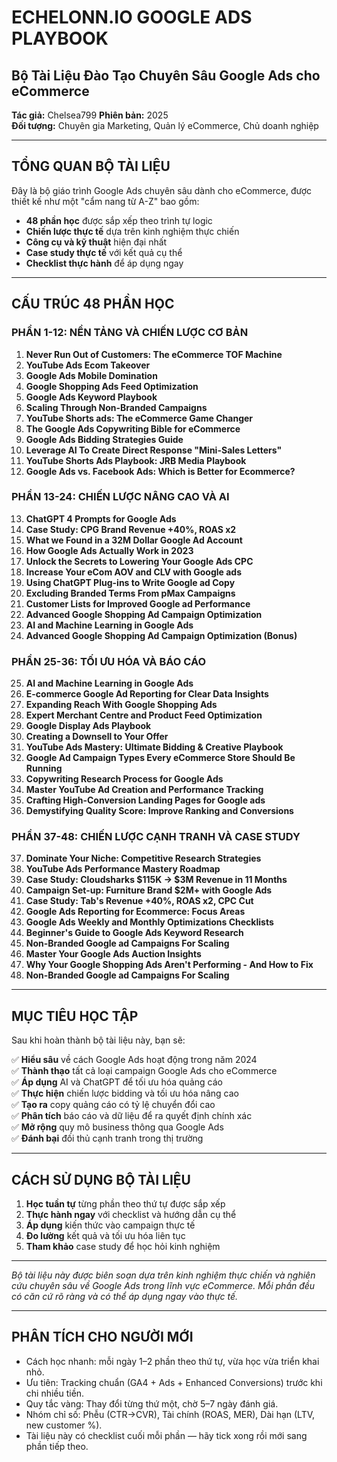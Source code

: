 # ECHELONN.IO GOOGLE ADS PLAYBOOK
## Bộ Tài Liệu Đào Tạo Chuyên Sâu Google Ads cho eCommerce

**Tác giả:** Chelsea799
**Phiên bản:** 2025  
**Đối tượng:** Chuyên gia Marketing, Quản lý eCommerce, Chủ doanh nghiệp

---

## TỔNG QUAN BỘ TÀI LIỆU

Đây là bộ giáo trình Google Ads chuyên sâu dành cho eCommerce, được thiết kế như một "cẩm nang từ A-Z" bao gồm:

- **48 phần học** được sắp xếp theo trình tự logic
- **Chiến lược thực tế** dựa trên kinh nghiệm thực chiến
- **Công cụ và kỹ thuật** hiện đại nhất
- **Case study thực tế** với kết quả cụ thể
- **Checklist thực hành** để áp dụng ngay

---

## CẤU TRÚC 48 PHẦN HỌC

### PHẦN 1-12: NỀN TẢNG VÀ CHIẾN LƯỢC CƠ BẢN
1. **Never Run Out of Customers: The eCommerce TOF Machine**
2. **YouTube Ads Ecom Takeover**
3. **Google Ads Mobile Domination**
4. **Google Shopping Ads Feed Optimization**
5. **Google Ads Keyword Playbook**
6. **Scaling Through Non-Branded Campaigns**
7. **YouTube Shorts ads: The eCommerce Game Changer**
8. **The Google Ads Copywriting Bible for eCommerce**
9. **Google Ads Bidding Strategies Guide**
10. **Leverage AI To Create Direct Response "Mini-Sales Letters"**
11. **YouTube Shorts Ads Playbook: JRB Media Playbook**
12. **Google Ads vs. Facebook Ads: Which is Better for Ecommerce?**

### PHẦN 13-24: CHIẾN LƯỢC NÂNG CAO VÀ AI
13. **ChatGPT 4 Prompts for Google Ads**
14. **Case Study: CPG Brand Revenue +40%, ROAS x2**
15. **What we Found in a 32M Dollar Google Ad Account**
16. **How Google Ads Actually Work in 2023**
17. **Unlock the Secrets to Lowering Your Google Ads CPC**
18. **Increase Your eCom AOV and CLV with Google ads**
19. **Using ChatGPT Plug-ins to Write Google ad Copy**
20. **Excluding Branded Terms From pMax Campaigns**
21. **Customer Lists for Improved Google ad Performance**
22. **Advanced Google Shopping Ad Campaign Optimization**
23. **AI and Machine Learning in Google Ads**
24. **Advanced Google Shopping Ad Campaign Optimization (Bonus)**

### PHẦN 25-36: TỐI ƯU HÓA VÀ BÁO CÁO
25. **AI and Machine Learning in Google Ads**
26. **E-commerce Google Ad Reporting for Clear Data Insights**
27. **Expanding Reach With Google Shopping Ads**
28. **Expert Merchant Centre and Product Feed Optimization**
29. **Google Display Ads Playbook**
30. **Creating a Downsell to Your Offer**
31. **YouTube Ads Mastery: Ultimate Bidding & Creative Playbook**
32. **Google Ad Campaign Types Every eCommerce Store Should Be Running**
33. **Copywriting Research Process for Google Ads**
34. **Master YouTube Ad Creation and Performance Tracking**
35. **Crafting High-Conversion Landing Pages for Google ads**
36. **Demystifying Quality Score: Improve Ranking and Conversions**

### PHẦN 37-48: CHIẾN LƯỢC CẠNH TRANH VÀ CASE STUDY
37. **Dominate Your Niche: Competitive Research Strategies**
38. **YouTube Ads Performance Mastery Roadmap**
39. **Case Study: Cloudsharks $115K → $3M Revenue in 11 Months**
40. **Campaign Set-up: Furniture Brand $2M+ with Google Ads**
41. **Case Study: Tab's Revenue +40%, ROAS x2, CPC Cut**
42. **Google Ads Reporting for Ecommerce: Focus Areas**
43. **Google Ads Weekly and Monthly Optimizations Checklists**
44. **Beginner's Guide to Google Ads Keyword Research**
45. **Non-Branded Google ad Campaigns For Scaling**
46. **Master Your Google Ads Auction Insights**
47. **Why Your Google Shopping Ads Aren't Performing - And How to Fix**
48. **Non-Branded Google ad Campaigns For Scaling**

---

## MỤC TIÊU HỌC TẬP

Sau khi hoàn thành bộ tài liệu này, bạn sẽ:

✅ **Hiểu sâu** về cách Google Ads hoạt động trong năm 2024  
✅ **Thành thạo** tất cả loại campaign Google Ads cho eCommerce  
✅ **Áp dụng** AI và ChatGPT để tối ưu hóa quảng cáo  
✅ **Thực hiện** chiến lược bidding và tối ưu hóa nâng cao  
✅ **Tạo ra** copy quảng cáo có tỷ lệ chuyển đổi cao  
✅ **Phân tích** báo cáo và dữ liệu để ra quyết định chính xác  
✅ **Mở rộng** quy mô business thông qua Google Ads  
✅ **Đánh bại** đối thủ cạnh tranh trong thị trường  

---

## CÁCH SỬ DỤNG BỘ TÀI LIỆU

1. **Học tuần tự** từng phần theo thứ tự được sắp xếp
2. **Thực hành ngay** với checklist và hướng dẫn cụ thể
3. **Áp dụng** kiến thức vào campaign thực tế
4. **Đo lường** kết quả và tối ưu hóa liên tục
5. **Tham khảo** case study để học hỏi kinh nghiệm

---

*Bộ tài liệu này được biên soạn dựa trên kinh nghiệm thực chiến và nghiên cứu chuyên sâu về Google Ads trong lĩnh vực eCommerce. Mỗi phần đều có căn cứ rõ ràng và có thể áp dụng ngay vào thực tế.*

---

## PHÂN TÍCH CHO NGƯỜI MỚI
- Cách học nhanh: mỗi ngày 1–2 phần theo thứ tự, vừa học vừa triển khai nhỏ.
- Ưu tiên: Tracking chuẩn (GA4 + Ads + Enhanced Conversions) trước khi chi nhiều tiền.
- Quy tắc vàng: Thay đổi từng thứ một, chờ 5–7 ngày đánh giá.
- Nhóm chỉ số: Phễu (CTR→CVR), Tài chính (ROAS, MER), Dài hạn (LTV, new customer %).
- Tài liệu này có checklist cuối mỗi phần — hãy tick xong rồi mới sang phần tiếp theo.
